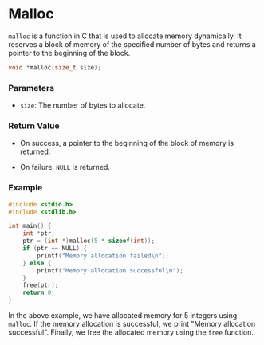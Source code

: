 # Malloc 

`malloc` is a function in C that is used to allocate memory dynamically. It reserves a block of memory of the specified number of bytes and returns a pointer to the beginning of the block.

```c
void *malloc(size_t size);
```

### Parameters

- `size`: The number of bytes to allocate.

### Return Value

- On success, a pointer to the beginning of the block of memory is returned.

- On failure, `NULL` is returned.

### Example

```c
#include <stdio.h>
#include <stdlib.h>

int main() {
    int *ptr;
    ptr = (int *)malloc(5 * sizeof(int));
    if (ptr == NULL) {
        printf("Memory allocation failed\n");
    } else {
        printf("Memory allocation successful\n");
    }
    free(ptr);
    return 0;
}
```

In the above example, we have allocated memory for 5 integers using `malloc`. If the memory allocation is successful, we print "Memory allocation successful". Finally, we free the allocated memory using the `free` function.
